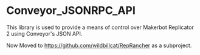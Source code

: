 Conveyor_JSONRPC_API
==========

This library is used to provide a means of control over Makerbot Replicator 2 using Conveyor's JSON API.

Now Moved to https://github.com/wildbillcat/RepRancher as a subproject.
